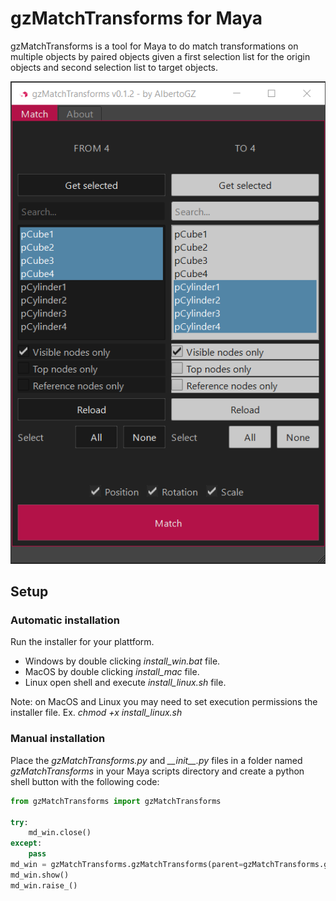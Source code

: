 # gzMatchTransforms for Maya
gzMatchTransforms is a tool for Maya to do match transformations on multiple objects by paired objects given a first selection list for the origin objects and second selection list to target objects. 

<img src="https://github.com/AlbertoGZ-dev/gzMatchTransforms_Maya/blob/master/docs/gzMatchTransforms.png"></img>

## Setup


### Automatic installation

Run the installer for your plattform.

- Windows by double clicking *install_win.bat* file.
- MacOS by double clicking *install_mac* file.
- Linux open shell and execute *install_linux.sh* file.

Note: on MacOS and Linux you may need to set execution permissions the installer file. Ex. *chmod +x install_linux.sh*


### Manual installation

Place the *gzMatchTransforms.py* and *\_\_init\_\_.py* files in a folder named *gzMatchTransforms* in your Maya scripts directory and create a python shell button with the following code:

```python
from gzMatchTransforms import gzMatchTransforms

try:
    md_win.close()
except:
    pass
md_win = gzMatchTransforms.gzMatchTransforms(parent=gzMatchTransforms.getMainWindow())
md_win.show()
md_win.raise_()
```
